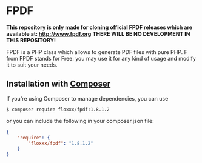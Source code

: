 # FPDF
**This repository is only made for cloning official FPDF releases which are available at: http://www.fpdf.org**
**THERE WILL BE NO DEVELOPMENT IN THIS REPOSITORY!**

FPDF is a PHP class which allows to generate PDF files with pure PHP. F from FPDF stands for Free: you may use it for any kind of usage and modify it to suit your needs.

## Installation with [Composer](https://packagist.org/packages/floxxx/fpdf)

If you're using Composer to manage dependencies, you can use

    $ composer require floxxx/fpdf:1.8.1.2

or you can include the following in your composer.json file:

```json
{
    "require": {
        "floxxx/fpdf": "1.8.1.2"
    }
}
```
